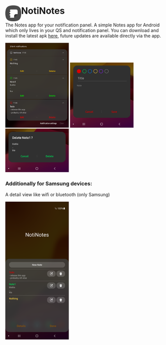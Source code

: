 # <img align="left" loading="lazy" src="readme-res/icon.png" height="50"/> NotiNotes
The Notes app for your notification panel. A simple Notes app for Android which only lives in your QS and notification panel. You can download and install the latest apk [here](https://github.com/Yanndroid/NotiNotes/raw/master/app/release/app-release.apk), future updates are available directly via the app.

<img loading="lazy" src="readme-res/notifications.png" width="200"/> <img loading="lazy" src="readme-res/edit_dialog.png" width="200"/> <img loading="lazy" src="readme-res/delete_dialog.png" width="200"/>

### Additionally for Samsung devices:
A detail view like wifi or bluetooth (only Samsung)

<img loading="lazy" src="readme-res/qs_detail_view.png" width="200"/>
